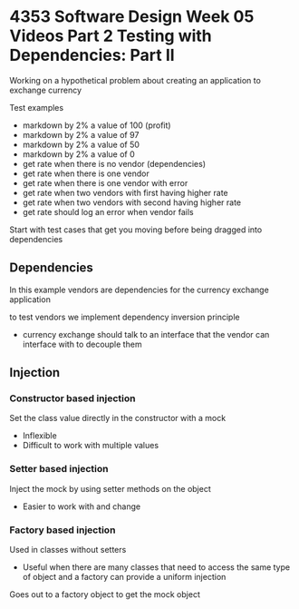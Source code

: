 # 4353 Software Design Week 05 Videos Part 2 Testing with Dependencies: Part II

Working on a hypothetical problem about creating an application to exchange currency

Test examples

- markdown by 2% a value of 100 (profit)
- markdown by 2% a value of 97
- markdown by 2% a value of 50
- markdown by 2% a value of 0
- get rate when there is no vendor (dependencies)
- get rate when there is one vendor
- get rate when there is one vendor with error
- get rate when two vendors with first having higher rate
- get rate when two vendors with second having higher rate
- get rate should log an error when vendor fails

Start with test cases that get you moving before being dragged into dependencies

## Dependencies

In this example vendors are dependencies for the currency exchange application

to test vendors we implement dependency inversion principle

- currency exchange should talk to an interface that the vendor can interface with to decouple them

## Injection

### Constructor based injection

Set the class value directly in the constructor with a mock

- Inflexible
- Difficult to work with multiple values

### Setter based injection

Inject the mock by using setter methods on the object

- Easier to work with and change

### Factory based injection

Used in classes without setters

- Useful when there are many classes that need to access the same type of object and a factory can provide a uniform injection

Goes out to a factory object to get the mock object
